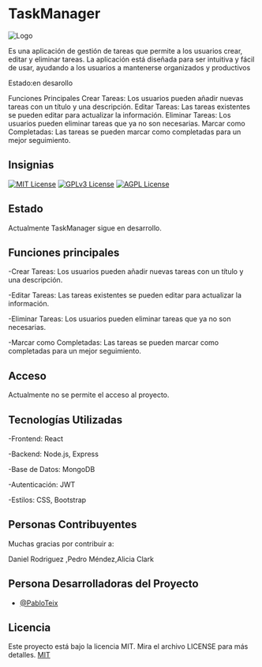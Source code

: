 <h1 align="left">TaskManager</h1>

![Logo](https://tiempodenegocios.com/wp-content/uploads/2017/10/lista-de-tareas-700x406.jpg)

Es una aplicación de gestión de tareas que permite a los usuarios crear, editar y eliminar tareas. La aplicación está diseñada para ser intuitiva y fácil de usar, ayudando a los usuarios a mantenerse organizados y productivos


Estado:en desarollo

Funciones Principales
Crear Tareas: Los usuarios pueden añadir nuevas tareas con un título y una descripción.
Editar Tareas: Las tareas existentes se pueden editar para actualizar la información.
Eliminar Tareas: Los usuarios pueden eliminar tareas que ya no son necesarias.
Marcar como Completadas: Las tareas se pueden marcar como completadas para un mejor seguimiento.
## Insignias



[![MIT License](https://img.shields.io/badge/License-MIT-green.svg)](https://choosealicense.com/licenses/mit/)
[![GPLv3 License](https://img.shields.io/badge/License-GPL%20v3-yellow.svg)](https://opensource.org/licenses/)
[![AGPL License](https://img.shields.io/badge/license-AGPL-blue.svg)](http://www.gnu.org/licenses/agpl-3.0)


## Estado

Actualmente TaskManager sigue en desarrollo.



## Funciones principales


-Crear Tareas: Los usuarios pueden añadir nuevas tareas con un título y una descripción.

-Editar Tareas: Las tareas existentes se pueden editar para actualizar la información.

-Eliminar Tareas: Los usuarios pueden eliminar tareas que ya no son necesarias.

-Marcar como Completadas: Las tareas se pueden marcar como completadas para un mejor seguimiento.


## Acceso

Actualmente no se permite el acceso al proyecto.


## Tecnologías Utilizadas
-Frontend: React

-Backend: Node.js, Express

-Base de Datos: MongoDB

-Autenticación: JWT

-Estilos: CSS, Bootstrap


## Personas Contribuyentes

Muchas gracias por contribuir a:

 Daniel Rodriguez ,Pedro Méndez,Alicia Clark


## Persona Desarrolladoras del Proyecto

- [@PabloTeix](https://www.github.com/PabloTeix)


## Licencia

Este proyecto está bajo la licencia MIT. Mira el archivo LICENSE para más detalles.
[MIT](https://choosealicense.com/licenses/mit/)

